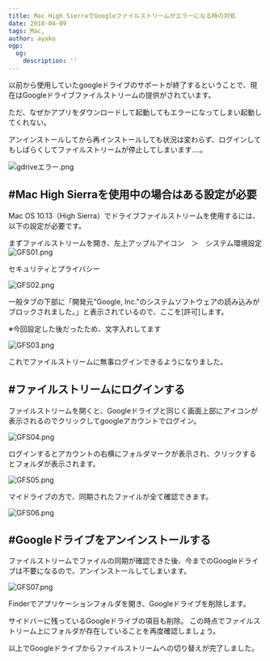 ```yaml
---
title: Mac High SierraでGoogleファイルストリームがエラーになる時の対処
date: 2018-04-09
tags: Mac,
author: ayako
ogp:
  og:
    description: ''
---
```



以前から使用していたgoogleドライブのサポートが終了するということで、現在はGoogleドライブファイルストリームの提供がされています。

ただ、なぜかアプリをダウンロードして起動してもエラーになってしまい起動してくれない。

アンインストールしてから再インストールしても状況は変わらず、ログインしてもしばらくしてファイルストリームが停止してしまいます....。

![gdriveエラー.png](https://qiita-image-store.s3.amazonaws.com/0/174392/56e6a949-5e63-5dc6-e30e-a982ee1c6153.png)

#Mac High Sierraを使用中の場合はある設定が必要
---

Mac OS 10.13（High Sierra）でドライブファイルストリームを使用するには、以下の設定が必要です。

まずファイルストリームを開き、左上アップルアイコン　＞　システム環境設定　
![GFS01.png](https://qiita-image-store.s3.amazonaws.com/0/174392/8b0e58da-cdbd-8caf-f1b2-71ef3d1aaf79.png)

セキュリティとプライバシー

![GFS02.png](https://qiita-image-store.s3.amazonaws.com/0/174392/299ea0a6-2972-a0ed-c1c9-81935414812a.png)

一般タブの下部に「開発元"Google, Inc."のシステムソフトウェアの読み込みがブロックされました。」と表示されているので、ここを[許可]します。

※今回設定した後だったため、文字入れしてます

![GFS03.png](https://qiita-image-store.s3.amazonaws.com/0/174392/b932cebc-db4c-679b-3c40-95bddd94edfd.png)

これでファイルストリームに無事ログインできるようになりました。

#ファイルストリームにログインする
---

ファイルストリームを開くと、Googleドライブと同じく画面上部にアイコンが表示されるのでクリックしてgoogleアカウントでログイン。

![GFS04.png](https://qiita-image-store.s3.amazonaws.com/0/174392/d0221247-dbeb-c2a6-c148-ccdd456e1e11.png)

ログインするとアカウントの右横にフォルダマークが表示され、クリックするとフォルダが表示されます。

![GFS05.png](https://qiita-image-store.s3.amazonaws.com/0/174392/086d69dd-7110-e07d-090a-5291a85a7861.png)

マイドライブの方で、同期されたファイルが全て確認できます。

![GFS06.png](https://qiita-image-store.s3.amazonaws.com/0/174392/b4cd5c5f-5190-9a46-d644-e632425d3dfe.png)


#Googleドライブをアンインストールする
---

ファイルストリームでファイルの同期が確認できた後、今までのGoogleドライブは不要になるので、アンインストールしてしまいます。

![GFS07.png](https://qiita-image-store.s3.amazonaws.com/0/174392/a023a90a-d53a-a78f-02d1-fb80b3c778f9.png)

Finderでアプリケーションフォルダを開き、Googleドライブを削除します。

サイドバーに残っているGoogleドライブの項目も削除。
この時点でファイルストリーム上にフォルダが存在していることを再度確認しましょう。

以上でGoogleドライブからファイルストリームへの切り替えが完了しました。




